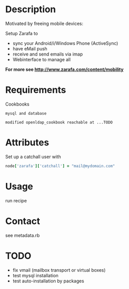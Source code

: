 # Description

Motivated by freeing mobile devices:

Setup Zarafa to 
- sync your Android/i/Windows Phone (ActiveSync)
- have eMail push
- receive and send emails via imap
- Webinterface to manage all

**For more see http://www.zarafa.com/content/mobility**

# Requirements
Cookbooks
```
mysql and database

modified openldap_cookbook reachable at ...TODO
```

# Attributes
Set up a catchall user with
```ruby
node['zarafa']['catchall'] = "mail@mydomain.com"
```

# Usage
run recipe

# Contact
see metadata.rb

# TODO
- fix vmail (mailbox transport or virtual boxes)
- test mysql installation
- test auto-installation by packages

